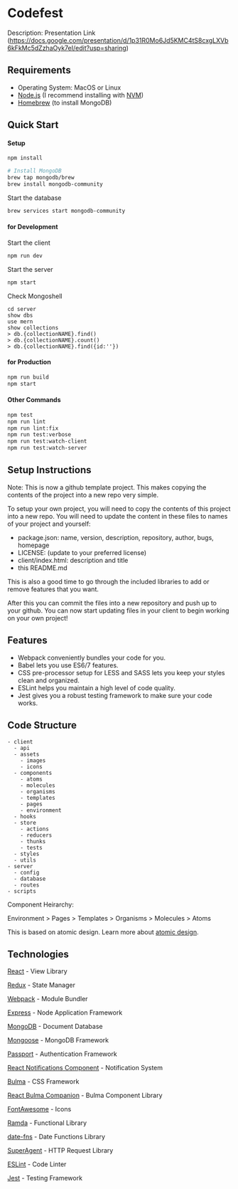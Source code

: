 # Codefest
Description:
Presentation Link (https://docs.google.com/presentation/d/1p31R0Mo6Jd5KMC4tS8cxgLXVb6kFkMc5dZzhaOyk7eI/edit?usp=sharing)
## Requirements

- Operating System: MacOS or Linux
- [Node.js](https://nodejs.org/) (I recommend installing with [NVM](https://github.com/nvm-sh/nvm))
- [Homebrew](https://brew.sh) (to install MongoDB)

## Quick Start

#### Setup

```bash
npm install

# Install MongoDB
brew tap mongodb/brew
brew install mongodb-community
```

Start the database

```bash
brew services start mongodb-community
```

#### for Development

Start the client

```bash
npm run dev
```

Start the server

```bash
npm start
```

Check Mongoshell

```
cd server
show dbs
use mern
show collections
> db.{collectionNAME}.find()
> db.{collectionNAME}.count()
> db.{collectionNAME}.find({id:''})
```

#### for Production

```bash
npm run build
npm start
```

#### Other Commands

```bash
npm test
npm run lint
npm run lint:fix
npm run test:verbose
npm run test:watch-client
npm run test:watch-server
```

## Setup Instructions

Note: This is now a github template project. This makes copying the contents of the project
into a new repo very simple.

To setup your own project, you will need to copy the contents of this project into a new repo.
You will need to update the content in these files to names of your project and yourself:

- package.json: name, version, description, repository, author, bugs, homepage
- LICENSE: (update to your preferred license)
- client/index.html: description and title
- this README.md

This is also a good time to go through the included libraries to add or remove features that you want.

After this you can commit the files into a new repository and push up to your github.
You can now start updating files in your client to begin working on your own project!

## Features

- Webpack conveniently bundles your code for you.
- Babel lets you use ES6/7 features.
- CSS pre-processor setup for LESS and SASS lets you keep your styles clean and organized.
- ESLint helps you maintain a high level of code quality.
- Jest gives you a robust testing framework to make sure your code works.

## Code Structure

```
- client
  - api
  - assets
    - images
    - icons
  - components
    - atoms
    - molecules
    - organisms
    - templates
    - pages
    - environment
  - hooks
  - store
    - actions
    - reducers
    - thunks
    - tests
  - styles
  - utils
- server
  - config
  - database
  - routes
- scripts
```

Component Heirarchy:

Environment > Pages > Templates > Organisms > Molecules > Atoms

This is based on atomic design. Learn more about [atomic design](http://bradfrost.com/blog/post/atomic-web-design/).

## Technologies

[React](https://facebook.github.io/react/) - View Library

[Redux](http://redux.js.org/) - State Manager

[Webpack](https://webpack.github.io/) - Module Bundler

[Express](http://expressjs.com/) - Node Application Framework

[MongoDB](https://www.mongodb.com/) - Document Database

[Mongoose](http://mongoosejs.com/) - MongoDB Framework

[Passport](http://www.passportjs.org/) - Authentication Framework

[React Notifications Component](https://teodosii.github.io/react-notifications-component/) - Notification System

[Bulma](http://bulma.io/) - CSS Framework

[React Bulma Companion](https://github.com/djizco/react-bulma-companion) - Bulma Component Library

[FontAwesome](http://fontawesome.io/) - Icons

[Ramda](http://ramdajs.com/) - Functional Library

[date-fns](https://date-fns.org/) - Date Functions Library

[SuperAgent](https://github.com/visionmedia/superagent) - HTTP Request Library

[ESLint](http://eslint.org/) - Code Linter

[Jest](https://jestjs.io/) - Testing Framework
